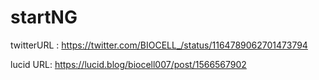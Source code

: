 # startNG
twitterURL : https://twitter.com/BIOCELL_/status/1164789062701473794

lucid URL: https://lucid.blog/biocell007/post/1566567902
